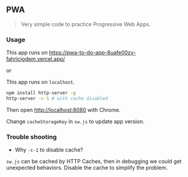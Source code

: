 
PWA
----

> Very simple code to practice Progressive Web Apps.

### Usage
This app runs on https://pwa-to-do-app-8uafe00zv-fahricigdem.vercel.app/

or

This app runs on `localhost`.

```bash
npm install http-server -g
http-server -c-1 # with cache disabled
```

Then open <http://localhost:8080> with Chrome.

Change `cacheStorageKey` in `sw.js` to update app version.

### Trouble shooting

* Why `-c-1` to disable cache?

`sw.js` can be cached by HTTP Caches, then in debugging we could get unexpected behaviors. Disable the cache to simplify the problem.

